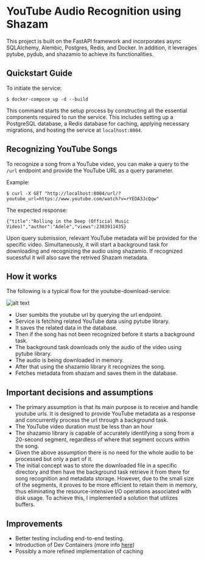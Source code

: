# YouTube Audio Recognition using Shazam

This project is built on the FastAPI framework and incorporates async SQLAlchemy, Alembic, Postgres, Redis, and Docker. In addition, it leverages pytube, pydub, and shazamio to achieve its functionalities.

## Quickstart Guide

To initiate the service:
```
$ docker-compose up -d --build
```

This command starts the setup process by constructing all the essential components required to run the service. This includes setting up a PostgreSQL database, a Redis database for caching, applying necessary migrations, and hosting the service at `localhost:8004`.

## Recognizing YouTube Songs

To recognize a song from a YouTube video, you can make a query to the `/url` endpoint and provide the YouTube URL as a query parameter.

Example:

```
$ curl -X GET "http://localhost:8004/url/?youtube_url=https://www.youtube.com/watch?v=rYEDA3JcQqw"
```
The expected response:
```
{"title":"Rolling in the Deep (Official Music Video)","author":"Adele","views":2303911435}
```

Upon query submission, relevant YouTube metadata will be provided for the specific video. Simultaneously, it will start a background task for downloading and recognizing the audio using shazamio. If recognized sucessful it will also save the retrived Shazam metadata.

## How it works
The following is a typical flow for the youtube-download-service:

![alt text](https://github.com/panagiotisfe/youtube-download-serivce/blob/master/img/app_flow.png?raw=true)

- User sumbits the youtube url by querying the url endpoint.
- Service is fetching related YouTube data using pytube library.
- It saves the related data in the database.
- Then if the song has not been recognized before it starts a background task.
- The background task downloads only the audio of the video using pytube library.
- The audio is being downloaded in memory.
- After that using the shazamio library it recognizes the song.
- Fetches metadata from shazam and saves them in the database.

## Important decisions and assumptions

- The primary assumption is that its main purpose is to receive and handle youtube urls. It is designed to provide YouTube metadata as a response and concurrently process the url through a background task.
- The YouTube video duration must be less than an hour
- The shazamio library is capable of accurately identifying a song from a 20-second segment, regardless of where that segment occurs within the song.
- Given the above assumption there is no need for the whole audio to be processed but only a part of it.
- The initial concept was to store the downloaded file in a specific directory and then have the background task retrieve it from there for song recognition and metadata storage. However, due to the small size of the segments, it proves to be more efficient to retain them in memory, thus eliminating the resource-intensive I/O operations associated with disk usage. To achieve this, I implemented a solution that utilizes buffers.

## Improvements

- Better testing including end-to-end testing.
- Introduction of Dev Containers (more info [here](https://code.visualstudio.com/docs/devcontainers/containers))
- Possibly a more refined implementation of caching
